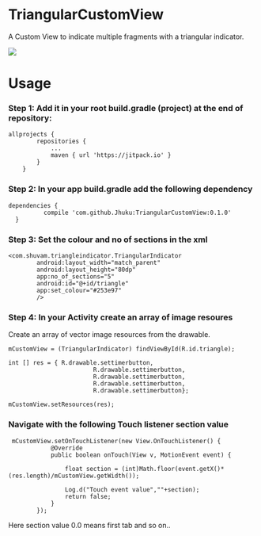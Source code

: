 # TriangularCustomView
A Custom View to indicate multiple fragments with a triangular indicator.

![](https://github.com/Jhuku/TriangularCustomView/blob/master/screensnap.gif)

# Usage

### Step 1: Add it in your root build.gradle (project) at the end of repository:

```
allprojects {
		repositories {
			...
			maven { url 'https://jitpack.io' }
		}
	}
  ```
  

### Step 2: In your app build.gradle add the following dependency
  
  ```
  dependencies {
	        compile 'com.github.Jhuku:TriangularCustomView:0.1.0'
	}
  ```
### Step 3: Set the colour and no of sections in the xml

```
<com.shuvam.triangleindicator.TriangularIndicator
        android:layout_width="match_parent"
        android:layout_height="80dp"
        app:no_of_sections="5"
        android:id="@+id/triangle"
        app:set_colour="#253e97"
        />
```

### Step 4: In your Activity create an array of image resoures

Create an array of vector image resources from the drawable.

```
mCustomView = (TriangularIndicator) findViewById(R.id.triangle);

int [] res = { R.drawable.settimerbutton,
						R.drawable.settimerbutton,	
						R.drawable.settimerbutton,
						R.drawable.settimerbutton,
						R.drawable.settimerbutton};

mCustomView.setResources(res);
```

### Navigate with the following Touch listener section value
```
 mCustomView.setOnTouchListener(new View.OnTouchListener() {
            @Override
            public boolean onTouch(View v, MotionEvent event) {

                float section = (int)Math.floor(event.getX()*(res.length)/mCustomView.getWidth());
                
                Log.d("Touch event value",""+section);
                return false;
            }
        });
```
Here section value 0.0 means first tab and so on..
